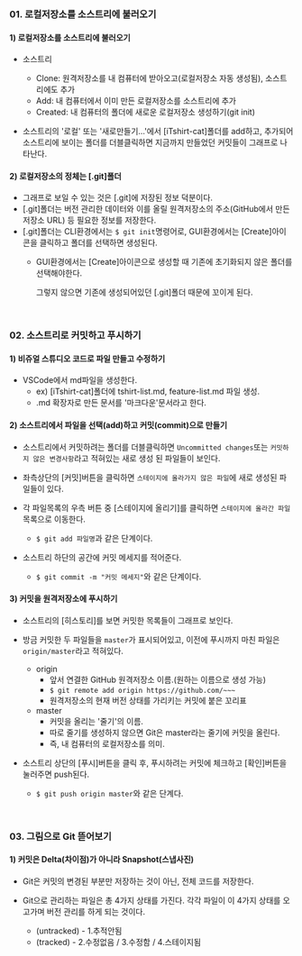 <h3>01. 로컬저장소를 소스트리에 불러오기</h3>

<h4> 1) 로컬저장소를 소스트리에 불러오기 </h4>

- 소스트리
  - Clone: 원격저장소를 내 컴퓨터에 받아오고(로컬저장소 자동 생성됨), 소스트리에도 추가
  - Add: 내 컴퓨터에서 이미 만든 로컬저장소를 소스트리에 추가
  - Created: 내 컴퓨터의 폴더에 새로운 로컬저장소 생성하기(git init)
  
- 소스트리의 '로컬' 또는 '새로만들기...'에서 [iTshirt-cat]폴더를 add하고, 추가되어 소스트리에 보이는 폴더를 더블클릭하면 지금까지 만들었던 커밋들이 그래프로 나타난다.

<h4> 2) 로컬저장소의 정체는 [.git]폴더 </h4>

- 그래프로 보일 수 있는 것은 [.git]에 저장된 정보 덕분이다.
- [.git]폴더는 버전 관리한 데이터와 이를 올릴 원격저장소의 주소(GitHub에서 만든 저장소 URL) 등 필요한 정보를 저장한다.
- [.git]폴더는 CLI환경에서는 ```$ git init```명령어로, GUI환경에서는 [Create]아이콘을 클릭하고 폴더를 선택하면 생성된다.
   - GUI환경에서는 [Create]아이콘으로 생성할 때 기존에 초기화되지 않은 폴더를 선택해야한다.
   
     그렇지 않으면 기존에 생성되어있던 [.git]폴더 때문에 꼬이게 된다.

<br/>

<h3>02. 소스트리로 커밋하고 푸시하기</h3>

<h4> 1) 비쥬얼 스튜디오 코드로 파일 만들고 수정하기 </h4>

- VSCode에서 md파일을 생성한다.
   - ex) [iTshirt-cat]폴더에 tshirt-list.md, feature-list.md 파일 생성.
   - .md 확장자로 만든 문서를 '마크다운'문서라고 한다.

<h4> 2) 소스트리에서 파일을 선택(add)하고 커밋(commit)으로 만들기 </h4>

- 소스트리에서 커밋하려는 폴더를 더블클릭하면 ```Uncommitted changes```또는 ```커밋하지 않은 변경사항```라고 적혀있는 새로 생성 된 파일들이 보인다.
- 좌측상단의 [커밋]버튼을 클릭하면 ```스테이지에 올라가지 않은 파일```에 새로 생성된 파일들이 있다.
- 각 파일목록의 우측 버튼 중 [스테이지에 올리기]를 클릭하면 ```스테이지에 올라간 파일```목록으로 이동한다.
  - ```$ git add 파일명```과 같은 단계이다.

- 소스트리 하단의 공간에 커밋 메세지를 적어준다. 
  - ```$ git commit -m "커밋 메세지"```와 같은 단계이다.

<h4> 3) 커밋을 원격저장소에 푸시하기 </h4>

- 소스트리의 [히스토리]를 보면 커밋한 목록들이 그래프로 보인다.
- 방금 커밋한 두 파일들을 ```master```가 표시되어있고, 이전에 푸시까지 마친 파일은 ```origin/master```라고 적혀있다.
  - origin
    - 앞서 연결한 GitHub 원격저장소 이름.(원하는 이름으로 생성 가능)
    - ```$ git remote add origin https://github.com/~~~```
    - 원격저장소의 현재 버전 상태를 가리키는 커밋에 붙은 꼬리표
  - master
    - 커밋을 올리는 '줄기'의 이름.
    - 따로 줄기를 생성하지 않으면 Git은 master라는 줄기에 커밋을 올린다.
    - 즉, 내 컴퓨터의 로컬저장소를 의미.

- 소스트리 상단의 [푸시]버튼을 클릭 후, 푸시하려는 커밋에 체크하고 [확인]버튼을 눌러주면 push된다.
  - ```$ git push origin master```와 같은 단계다.

<br/>

<h3>03. 그림으로 Git 뜯어보기</h3>

<h4> 1) 커밋은 Delta(차이점)가 아니라 Snapshot(스냅사진) </h4>

- Git은 커밋의 변경된 부분만 저장하는 것이 아닌, 전체 코드를 저장한다.

- Git으로 관리하는 파일은 총 4가지 상태를 가진다. 각각 파일이 이 4가지 상태를 오고가며 버전 관리를 하게 되는 것이다.
  - (untracked) - 1.추적안됨
  - (tracked) - 2.수정없음 / 3.수정함 / 4.스테이지됨






